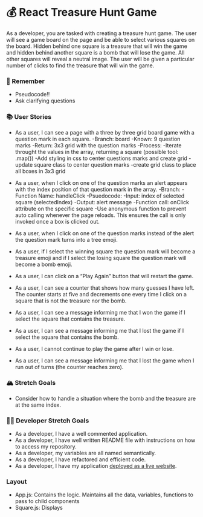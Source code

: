 # 💰 React Treasure Hunt Game

As a developer, you are tasked with creating a treasure hunt game. The user will see a game board on the page and be able to select various squares on the board. Hidden behind one square is a treasure that will win the game and hidden behind another square is a bomb that will lose the game. All other squares will reveal a neutral image. The user will be given a particular number of clicks to find the treasure that will win the game.

### 🤔 Remember

- Pseudocode!!
- Ask clarifying questions

### 📚 User Stories

- As a user, I can see a page with a three by three grid board game with a question mark in each square.
    -Branch: board
    -Known: 9 question marks
    -Return: 3x3 grid with the question marks
    -Process:
        -Iterate throught the values in the array, returning a square (possible tool: .map())
        -Add styling in css to center questions marks and create grid
            -update square class to center question marks
            -create grid class to place all boxes in 3x3 grid


- As a user, when I click on one of the question marks an alert appears with the index position of that question mark in the array.
    -Branch: 
    -Function Name: handleClick
    -Psuedocode:
        -Input: index of selected square (selectedIndex)
        -Output: alert message
        -Function call: onClick attribute on the specific square
            -Use anonymous function to prevent auto calling whenever the page reloads. This ensures the call is only invoked once a box is clicked out.


- As a user, when I click on one of the question marks instead of the alert the question mark turns into a tree emoji.
- As a user, if I select the winning square the question mark will become a treasure emoji and if I select the losing square the question mark will become a bomb emoji.
- As a user, I can click on a “Play Again” button that will restart the game.
- As a user, I can see a counter that shows how many guesses I have left. The counter starts at five and decrements one every time I click on a square that is not the treasure nor the bomb.
- As a user, I can see a message informing me that I won the game if I select the square that contains the treasure.
- As a user, I can see a message informing me that I lost the game if I select the square that contains the bomb.
- As a user, I cannot continue to play the game after I win or lose.
- As a user, I can see a message informing me that I lost the game when I run out of turns (the counter reaches zero).

### 🏔 Stretch Goals

- Consider how to handle a situation where the bomb and the treasure are at the same index.

### 👩‍💻 Developer Stretch Goals

- As a developer, I have a well commented application.
- As a developer, I have well written README file with instructions on how to access my repository.
- As a developer, my variables are all named semantically.
- As a developer, I have refactored and efficient code.
- As a developer, I have my application [deployed as a live website](https://render.com/docs/deploy-create-react-app).


### Layout
- App.js: Contains the logic. Maintains all the data, variables, functions to pass to child components
- Square.js: Displays 